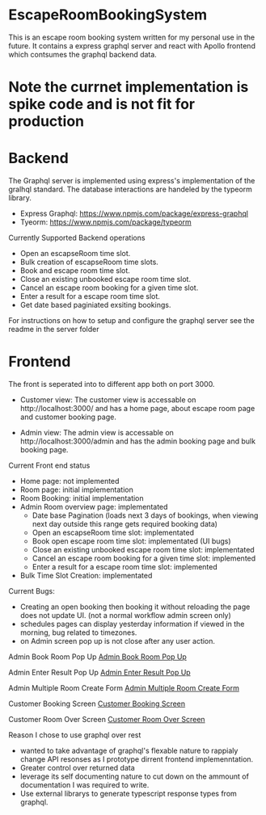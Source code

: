 # EscapeRoomBookingSystem
This is an escape room booking system written for my personal use in the future. It contains a express graphql server and react with Apollo frontend which contsumes the graphql backend data. 

# Note the currnet implementation is spike code and is not fit for production

# Backend

The Graphql server is implemented using express's implementation of the gralhql standard. The database interactions are handeled by the typeorm library.

* Express Graphql: https://www.npmjs.com/package/express-graphql
* Tyeorm: https://www.npmjs.com/package/typeorm

Currently Supported Backend operations

* Open an escapseRoom time slot.
* Bulk creation of escapseRoom time slots.
* Book and escape room time slot.
* Close an existing unbooked escape room time slot.
* Cancel an escape room booking for a given time slot.
* Enter a result for a escape room time slot.
* Get date based paginiated exsiting bookings.

For instructions on how to setup and configure the graphql server see the readme in the server folder

# Frontend

The front is seperated into to different app both on port 3000.  

* Customer view: The customer view is accessable on http://localhost:3000/ and has a home page, about escape room page and customer booking page.

* Admin view: The admin view is accessable on http://localhost:3000/admin and has the admin booking page and bulk booking page.



Current Front end status

* Home page: not implemented
* Room page: initial implementation
* Room Booking: initial implementation
* Admin Room overview page: implementated
  * Date base Pagination (loads next 3 days of bookings, when viewing next day outside this range gets required booking data)
  * Open an escapseRoom time slot: implementated
  * Book open escape room time slot: implementated (UI bugs)
  * Close an existing unbooked escape room time slot: implementated
  * Cancel an escape room booking for a given time slot: implemented
  * Enter a result for a escape room time slot: implemented
* Bulk Time Slot Creation: implementated

Current Bugs: 
* Creating an open booking then booking it without reloading the page does not update UI. (not a normal workflow admin screen only)
* schedules pages can display yesterday information if viewed in the morning, bug related to timezones.
* on Admin screen pop up is not close after any user action.

Admin Book Room Pop Up
[Admin Book Room Pop Up](https://github.com/sc2468/EscapeRoomBookingSystem/blob/main/read-me-screen-shots/admin-book-room-pop-up.png)

Admin Enter Result Pop Up
[Admin Enter Result Pop Up](https://github.com/sc2468/EscapeRoomBookingSystem/blob/main/read-me-screen-shots/admin-enter-result-form.png)

Admin Multiple Room Create Form
[Admin Multiple Room Create Form](https://github.com/sc2468/EscapeRoomBookingSystem/blob/main/read-me-screen-shots/admin-multiple-room-creation-form.png)

Customer Booking Screen
[Customer Booking Screen](https://github.com/sc2468/EscapeRoomBookingSystem/blob/main/read-me-screen-shots/customer-book-room-pop-up.png)

Customer Room Over Screen
[Customer Room Over Screen](https://github.com/sc2468/EscapeRoomBookingSystem/blob/main/read-me-screen-shots/customer-book-over-page.png)

Reason I chose to use graphql over rest 
* wanted to take advantage of graphql's flexable nature to rappialy change API resonses as I prototype dirrent frontend implemenntation.
* Greater control over returned data
* leverage its self documenting nature to cut down on the ammount of documentation I was required to write.
* Use external librarys to generate typescript response types from graphql.
